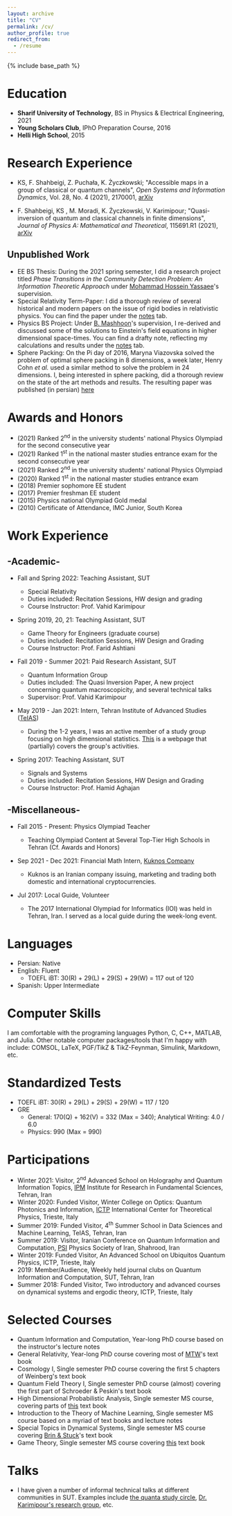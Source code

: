 ```yaml
---
layout: archive
title: "CV"
permalink: /cv/
author_profile: true
redirect_from:
  - /resume
---
```


{% include base_path %}

<!--Research Statement
=====-->



Education
======
* **Sharif University of Technology**, BS in Physics & Electrical Engineering, 2021
* **Young Scholars Club**, IPhO Preparation Course, 2016
* **Helli High School**, 2015

Research Experience
======
* KS, F. Shahbeigi, Z. Puchała, K. Życzkowski; "Accessible maps in a group of classical or quantum channels", *Open Systems and Information Dynamics*, Vol. 28, No. 4 (2021), 2170001, [arXiv](https://arxiv.org/abs/2201.12524)

* F. Shahbeigi, KS , M. Moradi, K. Życzkowski, V. Karimipour; "Quasi-inversion of
quantum and classical channels in finite dimensions", *Journal of Physics A: Mathematical
and Theoretical*, 115691.R1 (2021), [arXiv](http://arxiv.org/abs/2104.06062)

Unpublished Work
-----

* EE BS Thesis: During the 2021 spring semester, I did a research project titled *Phase Transitions in the Community Detection Problem: An Information Theoretic Approach* under [Mohammad Hossein Yassaee](https://scholar.google.com/citations?user=Y6vuiBUAAAAJ&hl=en)'s supervision.
* Special Relativity Term-Paper: I did a thorough review of several historical and modern papers on the issue of rigid bodies in relativistic physics. You can find the paper under the [notes](http://kooroshsadri.github.io/notes) tab.
* Physics BS Project: Under [B. Mashhoon](https://scholar.google.com/citations?user=Yj0-pX4AAAAJ&hl=en)'s supervision, I re-derived and discussed some of the solutions to Einstein's field equations in higher dimensional space-times. You can find a drafty note, reflecting my calculations and results under the [notes](http://kooroshsadri.github.io/notes) tab.
* Sphere Packing: On the Pi day of 2016, Maryna Viazovska solved the problem of optimal sphere packing in 8 dimensions, a week later, Henry Cohn *et al.* used a similar method to solve the problem in 24 dimensions. I, being interested in sphere packing, did a thorough review on the state of the art methods and results. The resulting paper was published (in persian) [here](http://physics.sharif.edu/~takaneh/wp-content/uploads/2020/03/Takaneh28.pdf)

Awards and Honors
======
* (2021) Ranked 2<sup>nd</sup> in the university students' national Physics Olympiad for the second consecutive year
* (2021) Ranked 1<sup>st</sup> in the national master studies entrance exam for the second consecutive year 
* (2021) Ranked 2<sup>nd</sup> in the university students' national Physics Olympiad
* (2020) Ranked 1<sup>st</sup> in the national master studies entrance exam
* (2018) Premier sophomore EE student
* (2017) Premier freshman EE student
* (2015) Physics national Olympiad Gold medal
* (2010) Certificate of Attendance, IMC Junior, South Korea


Work Experience
======

-Academic-
------

* Fall and Spring 2022: Teaching Assistant, SUT
  * Special Relativity
  * Duties included: Recitation Sessions, HW design and grading
  * Course Instructor: Prof. Vahid Karimipour

* Spring 2019, 20, 21: Teaching Assistant, SUT
  * Game Theory for Engineers (graduate course)
  * Duties included: Recitation Sessions, HW Design and Grading
  * Course Instructor: Prof. Farid Ashtiani

* Fall 2019 - Summer 2021: Paid Research Assistant, SUT
  * Quantum Information Group
  * Duties included: The Quasi Inversion Paper, A new project concerning quantum macroscopicity, and several technical talks 
  * Supervisor: Prof. Vahid Karimipour 

* May 2019 - Jan 2021: Intern, Tehran Institute of Advanced Studies ([TeIAS](https://teias.institute/))
  * During the 1-2 years, I was an active member of a study group focusing on high dimensional statistics. [This](https://teias.institute/statistics-reading-group/) is a webpage that (partially) covers the group's activities.

* Spring 2017: Teaching Assistant, SUT
  * Signals and Systems
  * Duties included: Recitation Sessions, HW Design and Grading
  * Course Instructor: Prof. Hamid Aghajan

-Miscellaneous-
-----

* Fall 2015 - Present: Physics Olympiad Teacher
  * Teaching Olympiad Content at Several Top-Tier High Schools in Tehran (Cf. Awards and Honors)

* Sep 2021 - Dec 2021: Financial Math Intern, [Kuknos Company](https://kuknos.ir/)
  * Kuknos is an Iranian company issuing, marketing and trading both domestic and international cryptocurrencies.

* Jul 2017: Local Guide, Volunteer
  * The 2017 International Olympiad for Informatics (IOI) was held in Tehran, Iran. I served as a local guide during the week-long event.

Languages
=====
* Persian: Native
* English: Fluent
  * TOEFL iBT: 30(R) + 29(L) + 29(S) + 29(W) = 117 out of 120
* Spanish: Upper Intermediate

Computer Skills
=====
I am comfortable with the programing languages Python, C, C++, MATLAB, and Julia. Other notable computer packages/tools that I'm happy with include: COMSOL, LaTeX, PGF/TikZ & TikZ-Feynman, Simulink, Markdown, etc.

Standardized Tests
==== 
* TOEFL iBT: 30(R) + 29(L) + 29(S) + 29(W) = 117 / 120
* GRE
  * General: 170(Q) + 162(V) = 332 (Max = 340); Analytical Writing: 4.0 / 6.0
  * Physics: 990 (Max = 990)


Participations
=====
* Winter 2021: Visitor, 2<sup>nd</sup> Advanced School on Holography and Quantum Information Topics, [IPM](http://www.ipm.ac.ir/) Institute for Research in Fundamental Sciences, Tehran, Iran
* Winter 2020: Funded Visitor, Winter College on Optics: Quantum Photonics and Information, [ICTP](http://ictp.it) International Center for Theoretical Physics, Trieste, Italy
* Summer 2019: Funded Visitor, 4<sup>th</sup> Summer School in Data Sciences and Machine Learning, TeIAS, Tehran, Iran
* Summer 2019: Visitor, Iranian Conference on Quantum Information and Computation, [PSI](psi.ir) Physics Society of Iran, Shahrood, Iran
* Winter 2019: Funded Visitor, An Advanced School on Ubiquitos Quantum Physics, ICTP, Trieste, Italy
* 2019: Member/Audience, Weekly held journal clubs on Quantum Information and Computation, SUT, Tehran, Iran
* Summer 2018: Funded Visitor, Two introductory and advanced courses on dynamical systems and ergodic theory, ICTP, Trieste, Italy

Selected Courses
=====

* Quantum Information and Computation, Year-long PhD course based on the instructor's lecture notes
* General Relativity, Year-long PhD course covering most of [MTW](https://en.wikipedia.org/wiki/Gravitation_(book))'s text book
* Cosmology I, Single semester PhD course covering the first 5 chapters of Weinberg's text book
* Quantum Field Theory I, Single semester PhD course (almost) covering the first part of Schroeder & Peskin's text book
* High Dimensional Probabilistic Analysis, Single semester MS course, covering parts of [this](https://www.math.uci.edu/~rvershyn/papers/HDP-book/) text book
* Introduction to the Theory of Machine Learning, Single semester MS course based on a myriad of text books and lecture notes
* Special Topics in Dynamical Systems, Single semester MS course covering [Brin & Stuck](http://inis.jinr.ru/sl/vol2/Mathematics/Diff.Equations/Brin%20M.,%20Stuck%20G.,%20Introduction%20to%20Dynamical%20Systems,%202003.pdf)'s text book
* Game Theory, Single semester MS course covering [this](https://books.google.com/books?id=W_kmzQEACAAJ&printsec=frontcover&source=gbs_ge_summary_r&cad=0) text book

Talks
======
  * I have given a number of informal technical talks at different communities in SUT. Examples include [the quanta study circle](http://physics.sharif.edu/~ebrahimi_mohammad/Study%20Circle%20Fall19.html), [Dr. Karimipour's research group](http://physics.sharif.edu/~vahid/mystudents.html), etc.

